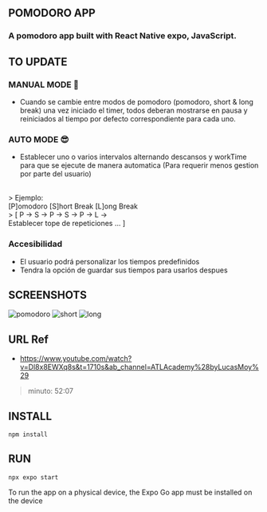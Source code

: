 ## POMODORO APP
### A pomodoro app built with React Native expo, JavaScript.

## TO UPDATE

### MANUAL MODE 🤢

* Cuando se cambie entre modos de pomodoro (pomodoro, short & long break) una vez iniciado el timer, todos deberan mostrarse en pausa y reiniciados al tiempo por defecto correspondiente para cada uno.

### AUTO MODE 😎


* Establecer uno o varios intervalos alternando descansos y workTime para que se ejecute de manera automatica (Para requerir menos gestion por parte del usuario)
<br>
> Ejemplo:  
<br>
[P]omodoro [S]hort Break [L]ong Break
<br>
> [ P -> S -> P -> S -> P -> L -> 
<br>
Establecer tope de repeticiones ... ] 


### Accesibilidad
* El usuario podrá personalizar los tiempos predefinidos
* Tendra la opción de guardar sus tiempos para usarlos despues



## SCREENSHOTS
![pomodoro](assets/screenshots/pomodoro.jpeg)
![short](assets/screenshots/shortBreak.jpeg)
![long](assets/screenshots/longBreak.jpeg)

## URL Ref
* https://www.youtube.com/watch?v=Dl8x8EWXq8s&t=1710s&ab_channel=ATLAcademy%28byLucasMoy%29
> minuto: 52:07

## INSTALL

```
npm install
```

## RUN

```
npx expo start
```

To run the app on a physical device, the Expo Go app must be installed on the device


